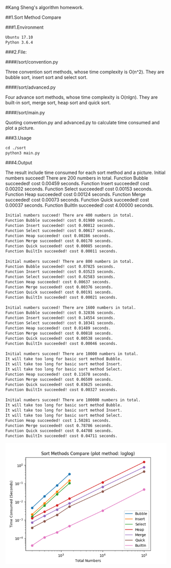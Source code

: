 #Kang Sheng's algorithm homework.


##1.Sort Method Compare

###1.Environment

	Ubuntu 17.10 
	Python 3.6.4
	
###2.File: 

####/sort/convention.py

Three convention sort methods, whose time complexity is O(n^2). They are bubble sort, insert sort and select sort.

####/sort/advanced.py

Four advance sort methods, whose time complexity is O(nlgn). They are built-in sort, merge sort, heap sort and quick sort.

####/sort/main.py

Quoting convention.py and advanced.py to calculate time consumed and plot  a picture.

###3.Usage

	cd ./sort
	python3 main.py
	
###4.Output

The result include time consumed for each sort method and a picture.
	Initial numbers succeed! There are 200 numbers in total.
	Function Bubble succeeded! cost 0.00459 seconds.
	Function Insert succeeded! cost 0.00202 seconds.
	Function Select succeeded! cost 0.00153 seconds.
	Function Heap succeeded! cost 0.00124 seconds.
	Function Merge succeeded! cost 0.00073 seconds.
	Function Quick succeeded! cost 0.00037 seconds.
	Function BuiltIn succeeded! cost 4.00000 seconds.

	Initial numbers succeed! There are 400 numbers in total.
	Function Bubble succeeded! cost 0.01980 seconds.
	Function Insert succeeded! cost 0.00812 seconds.
	Function Select succeeded! cost 0.00617 seconds.
	Function Heap succeeded! cost 0.00286 seconds.
	Function Merge succeeded! cost 0.00170 seconds.
	Function Quick succeeded! cost 0.00085 seconds.
	Function BuiltIn succeeded! cost 0.00011 seconds.

	Initial numbers succeed! There are 800 numbers in total.
	Function Bubble succeeded! cost 0.07825 seconds.
	Function Insert succeeded! cost 0.03523 seconds.
	Function Select succeeded! cost 0.02583 seconds.
	Function Heap succeeded! cost 0.00637 seconds.
	Function Merge succeeded! cost 0.00376 seconds.
	Function Quick succeeded! cost 0.00191 seconds.
	Function BuiltIn succeeded! cost 0.00021 seconds.

	Initial numbers succeed! There are 1600 numbers in total.
	Function Bubble succeeded! cost 0.32836 seconds.
	Function Insert succeeded! cost 0.14554 seconds.
	Function Select succeeded! cost 0.10341 seconds.
	Function Heap succeeded! cost 0.01489 seconds.
	Function Merge succeeded! cost 0.00818 seconds.
	Function Quick succeeded! cost 0.00538 seconds.
	Function BuiltIn succeeded! cost 0.00046 seconds.

	Initial numbers succeed! There are 10000 numbers in total.
	It will take too long for basic sort method Bubble.
	It will take too long for basic sort method Insert.
	It will take too long for basic sort method Select.
	Function Heap succeeded! cost 0.11678 seconds.
	Function Merge succeeded! cost 0.06509 seconds.
	Function Quick succeeded! cost 0.03625 seconds.
	Function BuiltIn succeeded! cost 0.00327 seconds.

	Initial numbers succeed! There are 100000 numbers in total.
	It will take too long for basic sort method Bubble.
	It will take too long for basic sort method Insert.
	It will take too long for basic sort method Select.
	Function Heap succeeded! cost 1.50281 seconds.
	Function Merge succeeded! cost 0.78786 seconds.
	Function Quick succeeded! cost 0.44708 seconds.
	Function BuiltIn succeeded! cost 0.04711 seconds.
	
![Alt result](https://www.github.com/techkang/alo/blob/master/sort/result.png)
